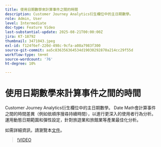 ```yaml
---
title: 使用日期數學來計算事件之間的時間
description: Customer Journey Analytics衍生欄位中的主日期數學。
role: Admin, User
level: Intermediate
doc-type: Feature Video
last-substantial-update: 2025-08-21T00:00:00Z
jira: KT-18792
thumbnail: 3471043.jpeg
exl-id: f124f6ef-220d-498c-9cfa-a08a7983f300
source-git-commit: aa5c836356364534d19030292870a214cc29f55d
workflow-type: tm+mt
source-wordcount: '76'
ht-degree: 10%

---
```


# 使用日期數學來計算事件之間的時間

Customer Journey Analytics衍生欄位中的主日期數學。 Date Math會計算事件之間的時間差異（例如依順序搜尋持續時間），以進行更深入的使用者行為分析。 運用動態日期範圍和彈性設定，針對旅遊業和旅館業等產業最佳化分析。

如需詳細資訊，請瀏覽本[文件](https://experienceleague.adobe.com/zh-hant/docs/analytics-platform/using/cja-dataviews/derived-fields)。

>[!VIDEO](https://video.tv.adobe.com/v/3471076/?learn=on&captions=chi_hant)
